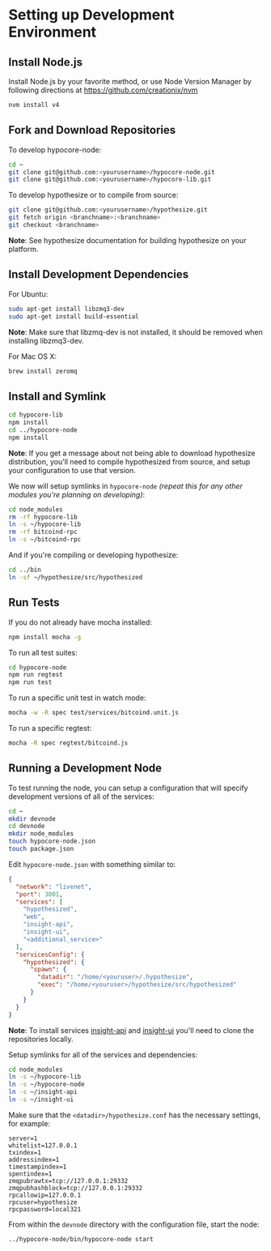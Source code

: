 # Setting up Development Environment

## Install Node.js

Install Node.js by your favorite method, or use Node Version Manager by following directions at https://github.com/creationix/nvm

```bash
nvm install v4
```

## Fork and Download Repositories

To develop hypocore-node:

```bash
cd ~
git clone git@github.com:<yourusername>/hypocore-node.git
git clone git@github.com:<yourusername>/hypocore-lib.git
```

To develop hypothesize or to compile from source:

```bash
git clone git@github.com:<yourusername>/hypothesize.git
git fetch origin <branchname>:<branchname>
git checkout <branchname>
```
**Note**: See hypothesize documentation for building hypothesize on your platform.


## Install Development Dependencies

For Ubuntu:
```bash
sudo apt-get install libzmq3-dev
sudo apt-get install build-essential
```
**Note**: Make sure that libzmq-dev is not installed, it should be removed when installing libzmq3-dev.


For Mac OS X:
```bash
brew install zeromq
```

## Install and Symlink

```bash
cd hypocore-lib
npm install
cd ../hypocore-node
npm install
```
**Note**: If you get a message about not being able to download hypothesize distribution, you'll need to compile hypothesized from source, and setup your configuration to use that version.


We now will setup symlinks in `hypocore-node` *(repeat this for any other modules you're planning on developing)*:
```bash
cd node_modules
rm -rf hypocore-lib
ln -s ~/hypocore-lib
rm -rf bitcoind-rpc
ln -s ~/bitcoind-rpc
```

And if you're compiling or developing hypothesize:
```bash
cd ../bin
ln -sf ~/hypothesize/src/hypothesized
```

## Run Tests

If you do not already have mocha installed:
```bash
npm install mocha -g
```

To run all test suites:
```bash
cd hypocore-node
npm run regtest
npm run test
```

To run a specific unit test in watch mode:
```bash
mocha -w -R spec test/services/bitcoind.unit.js
```

To run a specific regtest:
```bash
mocha -R spec regtest/bitcoind.js
```

## Running a Development Node

To test running the node, you can setup a configuration that will specify development versions of all of the services:

```bash
cd ~
mkdir devnode
cd devnode
mkdir node_modules
touch hypocore-node.json
touch package.json
```

Edit `hypocore-node.json` with something similar to:
```json
{
  "network": "livenet",
  "port": 3001,
  "services": [
    "hypothesized",
    "web",
    "insight-api",
    "insight-ui",
    "<additional_service>"
  ],
  "servicesConfig": {
    "hypothesized": {
      "spawn": {
        "datadir": "/home/<youruser>/.hypothesize",
        "exec": "/home/<youruser>/hypothesize/src/hypothesized"
      }
    }
  }
}
```

**Note**: To install services [insight-api](https://github.com/bitpay/insight-api) and [insight-ui](https://github.com/bitpay/insight-ui) you'll need to clone the repositories locally.

Setup symlinks for all of the services and dependencies:

```bash
cd node_modules
ln -s ~/hypocore-lib
ln -s ~/hypocore-node
ln -s ~/insight-api
ln -s ~/insight-ui
```

Make sure that the `<datadir>/hypothesize.conf` has the necessary settings, for example:
```
server=1
whitelist=127.0.0.1
txindex=1
addressindex=1
timestampindex=1
spentindex=1
zmqpubrawtx=tcp://127.0.0.1:29332
zmqpubhashblock=tcp://127.0.0.1:29332
rpcallowip=127.0.0.1
rpcuser=hypothesize
rpcpassword=local321
```

From within the `devnode` directory with the configuration file, start the node:
```bash
../hypocore-node/bin/hypocore-node start
```
